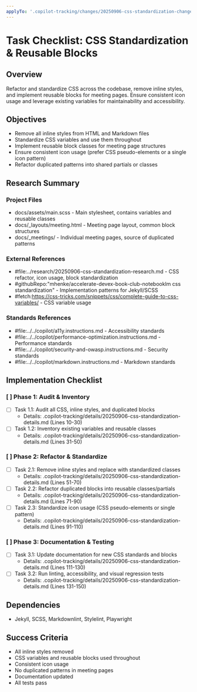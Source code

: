 ```yaml
---
applyTo: '.copilot-tracking/changes/20250906-css-standardization-changes.md'
---
```


<!-- markdownlint-disable-file -->

# Task Checklist: CSS Standardization & Reusable Blocks

## Overview

Refactor and standardize CSS across the codebase, remove inline styles, and implement reusable blocks for meeting pages. Ensure consistent icon usage and leverage existing variables for maintainability and accessibility.

## Objectives

- Remove all inline styles from HTML and Markdown files
- Standardize CSS variables and use them throughout
- Implement reusable block classes for meeting page structures
- Ensure consistent icon usage (prefer CSS pseudo-elements or a single icon pattern)
- Refactor duplicated patterns into shared partials or classes

## Research Summary

### Project Files

- docs/assets/main.scss - Main stylesheet, contains variables and reusable classes
- docs/\_layouts/meeting.html - Meeting page layout, common block structures
- docs/\_meetings/ - Individual meeting pages, source of duplicated patterns

### External References

- #file:../research/20250906-css-standardization-research.md - CSS refactor, icon usage, block standardization
- #githubRepo:"mhenke/accelerate-devex-book-club-notebooklm css standardization" - Implementation patterns for Jekyll/SCSS
- #fetch:https://css-tricks.com/snippets/css/complete-guide-to-css-variables/ - CSS variable usage

### Standards References

- #file:../../copilot/a11y.instructions.md - Accessibility standards
- #file:../../copilot/performance-optimization.instructions.md - Performance standards
- #file:../../copilot/security-and-owasp.instructions.md - Security standards
- #file:../../copilot/markdown.instructions.md - Markdown standards

## Implementation Checklist

### [ ] Phase 1: Audit & Inventory

- [ ] Task 1.1: Audit all CSS, inline styles, and duplicated blocks
  - Details: .copilot-tracking/details/20250906-css-standardization-details.md (Lines 10-30)
- [ ] Task 1.2: Inventory existing variables and reusable classes
  - Details: .copilot-tracking/details/20250906-css-standardization-details.md (Lines 31-50)

### [ ] Phase 2: Refactor & Standardize

- [ ] Task 2.1: Remove inline styles and replace with standardized classes
  - Details: .copilot-tracking/details/20250906-css-standardization-details.md (Lines 51-70)
- [ ] Task 2.2: Refactor duplicated blocks into reusable classes/partials
  - Details: .copilot-tracking/details/20250906-css-standardization-details.md (Lines 71-90)
- [ ] Task 2.3: Standardize icon usage (CSS pseudo-elements or single pattern)
  - Details: .copilot-tracking/details/20250906-css-standardization-details.md (Lines 91-110)

### [ ] Phase 3: Documentation & Testing

- [ ] Task 3.1: Update documentation for new CSS standards and blocks
  - Details: .copilot-tracking/details/20250906-css-standardization-details.md (Lines 111-130)
- [ ] Task 3.2: Run linting, accessibility, and visual regression tests
  - Details: .copilot-tracking/details/20250906-css-standardization-details.md (Lines 131-150)

## Dependencies

- Jekyll, SCSS, Markdownlint, Stylelint, Playwright

## Success Criteria

- All inline styles removed
- CSS variables and reusable blocks used throughout
- Consistent icon usage
- No duplicated patterns in meeting pages
- Documentation updated
- All tests pass
